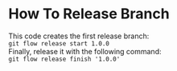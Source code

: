 # How To Release Branch

This code creates the first release branch:  
`git flow release start 1.0.0`  
Finally, release it with the following command:  
`git flow release finish '1.0.0'`
